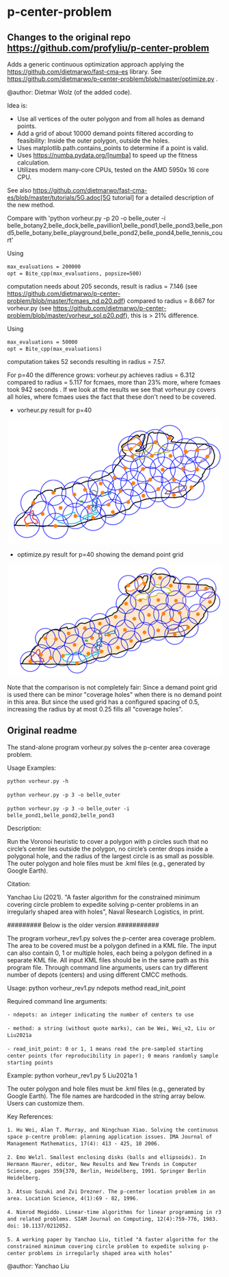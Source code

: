 # p-center-problem

## Changes to the original repo https://github.com/profyliu/p-center-problem 

Adds a generic continuous optimization approach applying the https://github.com/dietmarwo/fast-cma-es library.
See https://github.com/dietmarwo/p-center-problem/blob/master/optimize.py .

@author: Dietmar Wolz (of the added code). 

Idea is:

 - Use all vertices of the outer polygon and from all holes as demand points.
 - Add a grid of about 10000 demand points filtered according to feasibility: Inside the outer polygon, outside the holes. 
 - Uses matplotlib.path.contains_points to determine if a point is valid.
 - Uses https://numba.pydata.org/[numba] to speed up the fitness calculation. 
 - Utilizes modern many-core CPUs, tested on the AMD 5950x 16 core CPU. 
 
See also https://github.com/dietmarwo/fast-cma-es/blob/master/tutorials/5G.adoc[5G tutorial] for a detailed description of the new method.   

Compare with 'python vorheur.py -p 20 -o belle_outer -i belle_botany2,belle_dock,belle_pavillion1,belle_pond1,belle_pond3,belle_pond5,belle_botany,belle_playground,belle_pond2,belle_pond4,belle_tennis_court'
 
Using
 
    max_evaluations = 200000
    opt = Bite_cpp(max_evaluations, popsize=500)
 
computation needs about 205 seconds, result is radius = 7.146 (see https://github.com/dietmarwo/p-center-problem/blob/master/fcmaes_nd.p20.pdf)
compared to radius = 8.667 for vorheur.py (see https://github.com/dietmarwo/p-center-problem/blob/master/vorheur_sol.p20.pdf), this is > 21% difference. 

Using     

    max_evaluations = 50000
    opt = Bite_cpp(max_evaluations)

computation takes 52 seconds resulting in radius = 7.57.

For p=40 the difference grows: vorheur.py achieves radius = 6.312 compared to radius = 5.117 for fcmaes, more than 23% more, where fcmaes took 942 seconds .
If we look at the results we see that vorheur.py covers all holes, where fcmaes uses the fact that these don't need to be covered.

- vorheur.py result for p=40

<img src="volheur.p40.png" title="vorheur.py result for p=40">

- optimize.py result for p=40 showing the demand point grid

<img src="fcmaes.p40.png" title="optimize.py result for p=40 showing the demand point grid">

Note that the comparison is not completely fair: Since a demand point grid is used there can be minor "coverage holes" when there is no demand point in this area. But since the used grid has a configured spacing of 0.5, increasing the radius by at most 0.25 fills all "coverage holes". 

## Original readme

The stand-alone program vorheur.py solves the p-center area coverage problem. 

Usage Examples:

    python vorheur.py -h
    
    python vorheur.py -p 3 -o belle_outer
    
    python vorheur.py -p 3 -o belle_outer -i belle_pond1,belle_pond2,belle_pond3
    
Description: 

Run the Voronoi heuristic to cover a polygon with p circles such that no circle’s center lies outside the polygon, no circle’s center drops inside a polygonal hole, and the radius of the largest circle is as small as possible.
The outer polygon and hole files must be .kml files (e.g., generated by Google Earth). 

Citation: 

Yanchao Liu (2021). "A faster algorithm for the constrained minimum covering circle problem to expedite solving p-center problems in an irregularly shaped area with holes", Naval Research Logistics, in print. 




######### Below is the older version ###########

The program vorheur_rev1.py solves the p-center area coverage problem. The area to be covered must be a polygon defined in a KML file. The input can 
also contain 0, 1 or multiple holes, each being a polygon defined in a separate KML file. 
All input KML files should be in the same path as this program file. 
Through command line arguments, users can try different number of depots (centers) and using different CMCC methods. 

Usage: python vorheur_rev1.py ndepots method read_init_point

Required command line arguments: 

    - ndepots: an integer indicating the number of centers to use
    
    - method: a string (without quote marks), can be Wei, Wei_v2, Liu or Liu2021a
    
    - read_init_point: 0 or 1, 1 means read the pre-sampled starting center points (for reproducibility in paper); 0 means randomly sample starting points
    
Example: python vorheur_rev1.py 5 Liu2021a 1

The outer polygon and hole files must be .kml files (e.g., generated by Google Earth). 
The file names are hardcoded in the string array below. Users can customize them.

Key References: 

    1. Hu Wei, Alan T. Murray, and Ningchuan Xiao. Solving the continuous space p-centre problem: planning application issues. IMA Journal of Management Mathematics, 17(4): 413 - 425, 10 2006.
    
    2. Emo Welzl. Smallest enclosing disks (balls and ellipsoids). In Hermann Maurer, editor, New Results and New Trends in Computer Science, pages 359{370, Berlin, Heidelberg, 1991. Springer Berlin Heidelberg.
    
    3. Atsuo Suzuki and Zvi Drezner. The p-center location problem in an area. Location Science, 4(1):69 - 82, 1996.
    
    4. Nimrod Megiddo. Linear-time algorithms for linear programming in r3 and related problems. SIAM Journal on Computing, 12(4):759-776, 1983. doi: 10.1137/0212052.                                                                                           
    
    5. A working paper by Yanchao Liu, titled "A faster algorithm for the constrained minimum covering circle problem to expedite solving p-center problems in irregularly shaped area with holes"

@author: Yanchao Liu
